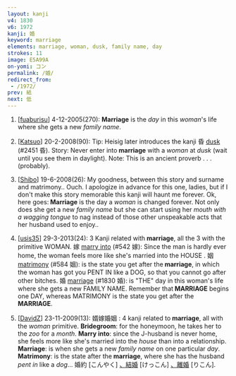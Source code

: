 ```yaml
---
layout: kanji
v4: 1830
v6: 1972
kanji: 婚
keyword: marriage
elements: marriage, woman, dusk, family name, day
strokes: 11
image: E5A99A
on-yomi: コン
permalink: /婚/
redirect_from:
 - /1972/
prev: 紙
next: 低
---
```


1) [<a href="http://kanji.koohii.com/profile/fuaburisu">fuaburisu</a>] 4-12-2005(270): <strong>Marriage</strong> is the <em>day</em> in this <em>woman</em>&#039;s life where she gets a new <em>family name</em>.

2) [<a href="http://kanji.koohii.com/profile/Katsuo">Katsuo</a>] 20-2-2008(90): Tip: Heisig later introduces the kanji 昏 <a href="../v4/2451.html">dusk</a> (#2451 昏). Story: Never enter into<strong> marriage</strong> with a <em>woman</em> at <em>dusk</em> (wait until you see them in daylight). Note: This is an ancient proverb . . . (probably).

3) [<a href="http://kanji.koohii.com/profile/Shibo">Shibo</a>] 19-6-2008(26): My goodness, between this story and surname and matrimony.. Ouch. I apologize in advance for this one, ladies, but if I don&#039;t make this story memorable this kanji will haunt me forever. Ok, here goes:<strong> Marriage</strong> is the day a <em>woman</em> is changed forever. Not only does she get a new <em>family name</em> but she can start using her <em>mouth with a wagging tongue</em> to nag instead of those other unspeakable acts that her husband used to enjoy..

4) [<a href="http://kanji.koohii.com/profile/usis35">usis35</a>] 29-3-2013(24): 3 Kanji related with<strong> marriage</strong>, all the 3 with the primitive WOMAN. 嫁 <a href="../v4/542.html">marry into</a> (#542 嫁): Since the man is hardly ever home, the woman feels more like she&#039;s married into the HOUSE . 姻 <a href="../v4/584.html">matrimony</a> (#584 姻): is the state you get after the<strong> marriage</strong>, in which the woman has got you PENT IN like a DOG, so that you cannot go after other bitches. 婚 <a href="../v4/1830.html">marriage</a> (#1830 婚): is &quot;THE&quot; day in this woman&#039;s life where she gets a new FAMILY NAME. Remember that<strong> MARRIAGE</strong> begins one DAY, whereas MATRIMONY is the state you get after the<strong> MARRIAGE</strong>.

5) [<a href="http://kanji.koohii.com/profile/DavidZ">DavidZ</a>] 23-11-2009(13): 婿嫁婚姻 : 4 kanji related to<strong> marriage</strong>, all with the <em>woman</em> primitive. <strong>Bridegroom</strong>: for the honeymoon, he takes her to the <em>zoo</em> for a <em>month</em>. <strong>Marry into</strong>: since the J-husband is never home, she feels more like she&#039;s married into the <em>house</em> than into a relationship. <strong>Marriage</strong>: is when she gets a new <em>family name</em> on one particular <em>day</em>. <strong>Matrimony</strong>: is the state after the<strong> marriage</strong>, where she has the husband <em>pent in</em> like a <em>dog</em>... 婚約 [こんやく] <a href="midori://search?text=、結婚">、結婚</a> [けっこん] <a href="midori://search?text=、離婚">、離婚</a> [りこん].

